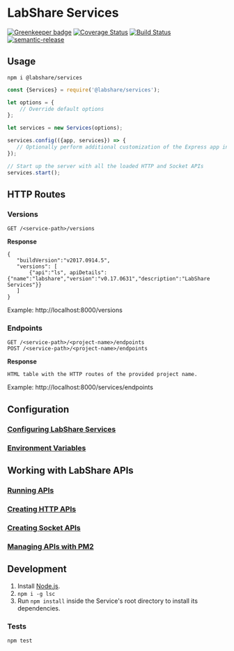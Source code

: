 # LabShare Services

[![Greenkeeper badge](https://badges.greenkeeper.io/LabShare/services.svg)](https://greenkeeper.io/)
[![Coverage Status](https://coveralls.io/repos/github/LabShare/services-auth/badge.svg?branch=master)](https://coveralls.io/github/LabShare/services-auth?branch=master)
[![Build Status](https://travis-ci.com/LabShare/services.svg?token=zsifsALL6Np5avzzjVp1&branch=master)](https://travis-ci.com/LabShare/services)
[![semantic-release](https://img.shields.io/badge/%20%20%F0%9F%93%A6%F0%9F%9A%80-semantic--release-e10079.svg)](https://github.com/semantic-release/semantic-release)

## Usage

`npm i @labshare/services`

```js
const {Services} = require('@labshare/services');

let options = {
    // Override default options
};

let services = new Services(options);

services.config(({app, services}) => {
   // Optionally perform additional customization of the Express app initialized by Services and the loaded routes
});

// Start up the server with all the loaded HTTP and Socket APIs
services.start();
```

## HTTP Routes

### Versions

```
GET /<service-path>/versions
```

__Response__
```
{
   "buildVersion":"v2017.0914.5",
   "versions": [
       {"api":"ls", apiDetails":{"name":"labshare","version":"v0.17.0631","description":"LabShare Services"}}
   ]
}
```

Example:
http://localhost:8000/versions

### Endpoints

```
GET /<service-path>/<project-name>/endpoints
POST /<service-path>/<project-name>/endpoints
```

__Response__
```
HTML table with the HTTP routes of the provided project name.
```

Example:
http://localhost:8000/services/endpoints

## Configuration

### [Configuring LabShare Services](docs/configuration.md)
### [Environment Variables](docs/env-vars.md)

## Working with LabShare APIs
### [Running APIs](docs/run-package.md)
### [Creating HTTP APIs](docs/http-apis.md)
### [Creating Socket APIs](docs/socket-apis.md)
### [Managing APIs with PM2](docs/pm2-services.md)

## Development
1. Install [Node.js](https://nodejs.org).
2. `npm i -g lsc`
3. Run `npm install` inside the Service's root directory to install its dependencies.

### Tests
`npm test`
